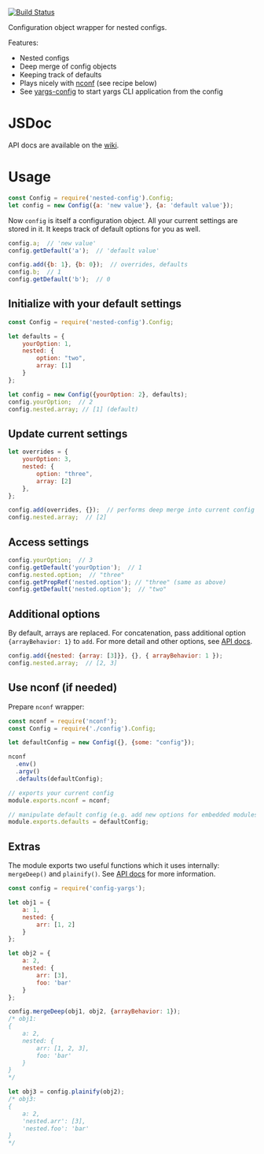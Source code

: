[![Build Status](https://travis-ci.org/roman-spiridonov/nested-config.svg?branch=master)](https://travis-ci.org/roman-spiridonov/nested-config)

Configuration object wrapper for nested configs.

Features:
* Nested configs
* Deep merge of config objects
* Keeping track of defaults
* Plays nicely with [nconf](https://github.com/indexzero/nconf) (see recipe below)
* See [yargs-config](https://github.com/roman-spiridonov/yargs-config) to start yargs CLI application from the config

# JSDoc
API docs are available on the [wiki](../../wiki).

# Usage
```javascript
const Config = require('nested-config').Config;
let config = new Config({a: 'new value'}, {a: 'default value'});
```

Now `config` is itself a configuration object. All your current settings are stored in it.
It keeps track of default options for you as well.

```javascript
config.a;  // 'new value'
config.getDefault('a');  // 'default value'

config.add({b: 1}, {b: 0});  // overrides, defaults
config.b;  // 1
config.getDefault('b');  // 0
```

## Initialize with your default settings
```javascript
const Config = require('nested-config').Config;

let defaults = {
    yourOption: 1,
    nested: {
        option: "two",
        array: [1]
    }
};

let config = new Config({yourOption: 2}, defaults);
config.yourOption;  // 2
config.nested.array; // [1] (default)
```

## Update current settings
```javascript
let overrides = {
    yourOption: 3,
    nested: {
        option: "three",
        array: [2]
    },
};

config.add(overrides, {});  // performs deep merge into current config state, leaves defaults unchanged
config.nested.array;  // [2]
```

## Access settings
```javascript
config.yourOption;  // 3
config.getDefault('yourOption');  // 1
config.nested.option;  // "three"
config.getPropRef('nested.option'); // "three" (same as above)
config.getDefault('nested.option');  // "two"
```

## Additional options
By default, arrays are replaced. For concatenation, pass additional option `{arrayBehavior: 1}` to `add`.
For more detail and other options, see [API docs](../../wiki).

```javascript
config.add({nested: {array: [3]}}, {}, { arrayBehavior: 1 });
config.nested.array;  // [2, 3]
```


## Use nconf (if needed)
Prepare `nconf` wrapper:
```javascript
const nconf = require('nconf');
const Config = require('./config').Config;

let defaultConfig = new Config({}, {some: "config"});

nconf
  .env()
  .argv()
  .defaults(defaultConfig);

// exports your current config
module.exports.nconf = nconf;  

// manipulate default config (e.g. add new options for embedded modules)
module.exports.defaults = defaultConfig;  
```

## Extras
The module exports two useful functions which it uses internally: `mergeDeep()` and `plainify()`.
See [API docs](../../wiki) for more information.

```javascript
const config = require('config-yargs');

let obj1 = {
    a: 1,
    nested: {
        arr: [1, 2]
    }
};

let obj2 = {
    a: 2,
    nested: {
        arr: [3],
        foo: 'bar'
    }
};

config.mergeDeep(obj1, obj2, {arrayBehavior: 1});
/* obj1:
{ 
    a: 2, 
    nested: {
        arr: [1, 2, 3],
        foo: 'bar'
    }
}
*/

let obj3 = config.plainify(obj2);
/* obj3:
{
    a: 2, 
    'nested.arr': [3],
    'nested.foo': 'bar'
}
*/
```
